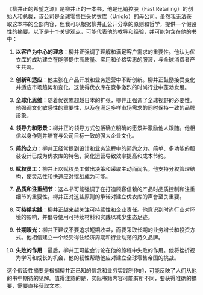 《柳井正的希望之源》是柳井正的一本书，他是迅销控股（Fast Retailing）的创始人和总裁，该公司是全球零售巨头优衣库（Uniqlo）的母公司。虽然我无法获取这本书的全部内容，但我可以根据柳井正公开分享的原则和哲学，提供一个假设性的摘要。以下是十个关键观点，可能代表他的教导和经验，并可能包含在他的书中：

1. **以客户为中心的理念**：柳井正强调了理解和满足客户需求的重要性。他认为优衣库的成功建立在能够提供高质量、实用和价格实惠的服装，与全球消费者产生共鸣。

2. **创新和适应**：他主张在产品开发和业务运营中不断创新。柳井正鼓励接受变化并适应市场趋势和变化，这使得优衣库在竞争激烈的时尚行业中蓬勃发展。

3. **全球化思维**：随着优衣库超越日本的扩张，柳井正强调了全球视野的必要性。他强调文化敏感性的重要性，以及在满足多样市场需求的同时保持一致的品牌形象。

4. **领导力和愿景**：柳井正的领导方式包括确立明确的愿景并激励他人跟随。他相信以身作则并培育与公司目标一致的强大企业文化。

5. **简约之力**：柳井正经常提到设计和业务流程中的简约之力。简单、多功能的服装设计已成为优衣库的特色，简化运营导致效率提高和成本节约。

6. **赋权员工**：柳井正以赋权员工做出决策和采取主动而闻名。他支持分权管理结构，使灵活性和快速应对挑战成为可能。

7. **品质和注重细节**：这本书可能强调了在打造顾客信赖的产品时品质控制和注重细节的重要性。柳井正对这些原则的承诺对建立优衣库的声誉至关重要。

8. **可持续实践**：柳井正越来越关注可持续性和企业责任。他意识到时尚行业对环境的影响，并倡导使用可持续材料和实践以减少生态足迹。

9. **长期眼光**：柳井正建议不要追求短期收益，而要采取长期的业务增长和投资方式。他相信建立一个经受得住经济周期和行业动荡的持久品牌。

10. **失败的作用**：最后，柳井正可能会讨论在他的旅程中失败的作用。他将挫折视为学习和成长的机会，他的韧性帮助他应对建立全球零售帝国的挑战。

这个假设性摘要是根据柳井正已知的信念和业务实践制作的，可能反映了人们从他的书中期待的见解。值得注意的是，实际书籍内容可能有所不同，要获得准确的摘要，需要直接获取文本。
